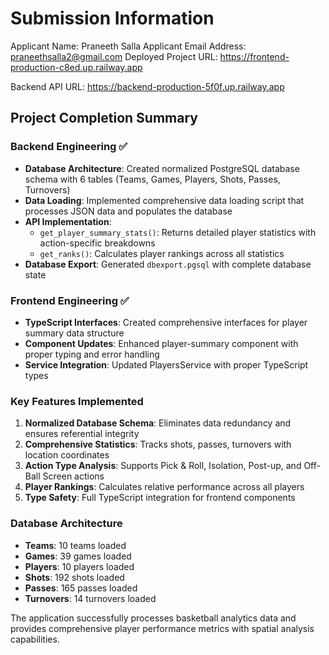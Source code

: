 # Submission Information
Applicant Name: Praneeth Salla
Applicant Email Address: praneethsalla2@gmail.com
Deployed Project URL: https://frontend-production-c8ed.up.railway.app

Backend API URL: https://backend-production-5f0f.up.railway.app

## Project Completion Summary
### Backend Engineering ✅
- **Database Architecture**: Created normalized PostgreSQL database schema with 6 tables (Teams, Games, Players, Shots, Passes, Turnovers)
- **Data Loading**: Implemented comprehensive data loading script that processes JSON data and populates the database
- **API Implementation**: 
  - `get_player_summary_stats()`: Returns detailed player statistics with action-specific breakdowns
  - `get_ranks()`: Calculates player rankings across all statistics
- **Database Export**: Generated `dbexport.pgsql` with complete database state

### Frontend Engineering ✅
- **TypeScript Interfaces**: Created comprehensive interfaces for player summary data structure
- **Component Updates**: Enhanced player-summary component with proper typing and error handling
- **Service Integration**: Updated PlayersService with proper TypeScript types
### Key Features Implemented
1. **Normalized Database Schema**: Eliminates data redundancy and ensures referential integrity
2. **Comprehensive Statistics**: Tracks shots, passes, turnovers with location coordinates
3. **Action Type Analysis**: Supports Pick & Roll, Isolation, Post-up, and Off-Ball Screen actions
4. **Player Rankings**: Calculates relative performance across all players
5. **Type Safety**: Full TypeScript integration for frontend components

### Database Architecture
- **Teams**: 10 teams loaded
- **Games**: 39 games loaded  
- **Players**: 10 players loaded
- **Shots**: 192 shots loaded
- **Passes**: 165 passes loaded
- **Turnovers**: 14 turnovers loaded

The application successfully processes basketball analytics data and provides comprehensive player performance metrics with spatial analysis capabilities.
